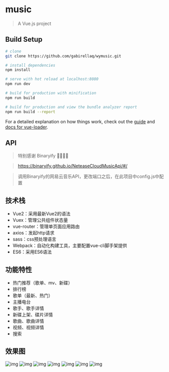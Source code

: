 # music

> A Vue.js project

## Build Setup

``` bash
# clone
git clone https://github.com/gabirellaq/wymusic.git

# install dependencies
npm install

# serve with hot reload at localhost:8080
npm run dev

# build for production with minification
npm run build

# build for production and view the bundle analyzer report
npm run build --report
```

For a detailed explanation on how things work, check out the [guide](http://vuejs-templates.github.io/webpack/) and [docs for vue-loader](http://vuejs.github.io/vue-loader).

## API

> 特别感谢 Binaryify 🎉🎉🎉🎉

> https://binaryify.github.io/NeteaseCloudMusicApi/#/

> 调用Binaryify的网易云音乐API，更改端口之后，在此项目中config.js中配置

## 技术栈

* Vue2：采用最新Vue2的语法
* Vuex：管理公共组件状态量
* vue-router：管理单页面应用路由
* axios：发起http请求
* sass：css预处理语言
* Webpack：自动化构建工具，主要配置vue-cli脚手架提供
* ES6：采用ES6语法

## 功能特性

* 热门推荐（歌单、mv、新碟）
* 排行榜
* 歌单（最新、热门）
* 主播电台
* 歌手、歌手详情
* 新碟上架、碟片详情
* 歌曲、歌曲详情
* 视频、视频详情
* 搜索

## 效果图
![img](./screenshots/recommend.PNG)
![img](./screenshots/leaderboards.PNG)
![img](./screenshots/songlist.PNG)
![img](./screenshots/songdetail.PNG)
![img](./screenshots/radio.PNG)
![img](./screenshots/singers.PNG)
![img](./screenshots/album.PNG)
